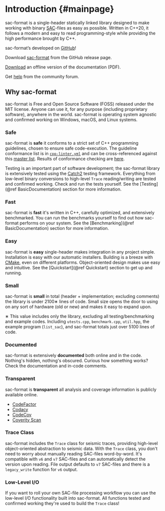 # Introduction {#mainpage}

sac-format is a single-header statically linked library designed to make working
with binary
[SAC](https://ds.iris.edu/files/sac-manual/manual/file_format.html)-files as
easy as possible. Written in C++20, it follows a modern and easy to read
programming-style while providing the high performance brought by C++.

sac-format&rsquo;s developed on
[GitHub](https://github.com/arbCoding/sac-format)!

Download [sac-format](https://github.com/arbCoding/sac-format/releases) from the
GitHub release page.

[Download](https://arbcoding.github.io/sac-format/pdf/sac-format_manual.pdf) an
offline version of the documentation (PDF).

Get [help](https://github.com/arbCoding/sac-format/discussions/) from the
community forum.

## Why sac-format

sac-format is Free and Open Source Software (FOSS) released under the MIT
license. Anyone can use it, for any purpose (including proprietary software),
anywhere in the world. sac-format is operating system agnostic and confirmed
working on Windows, macOS, and Linux systems.

### Safe

sac-format is **safe** it conforms to a strict set of C++ programming
guidelines, chosen to ensure safe code-execution. The guideline conformance list
is in
[`cpp-linter.yml`](https://github.com/arbCoding/sac-format/blob/main/.github/workflows/cpp-linter.yml)
and can be cross-referenced against this [master
list](https://clang.llvm.org/extra/clang-tidy/checks/list.html). Results of
conformance checking are
[here](https://github.com/arbCoding/sac-format/actions/workflows/cpp-linter.yml).

Testing is an important part of software development; the sac-format library is
extensively tested using the [Catch2](https://github.com/catchorg/Catch2)
testing framework. Everything from low-level binary conversions to high-level
`Trace` reading/writing are tested and confirmed working. Check and run the
tests yourself. See the [Testing](@ref BasicDocumentation) section for more
information.

### Fast

sac-format is **fast** it's written in C++, carefully optimized, and extensively
benchmarked. You can run the benchmarks yourself to find out how sac-format
performs on your system. See the [Benchmarking](@ref BasicDocumentation) section
for more information.

### Easy

sac-format is **easy** single-header makes integration in any project
simple. Installation is easy with our automatic installers. Building is a breeze
with [CMake](https://cmake.org/), even on different platforms. Object-oriented
design makes use easy and intuitive. See the [Quickstart](@ref Quickstart) section
to get up and running.

### Small

sac-format is **small** in total (header +
implementation; excluding comments) the library is under 2100&lowast;
lines of code. Small size opens the door to using on any sort of hardware (old
or new) and makes it easy to expand upon.

&lowast; This value includes only the library, excluding all
testing/benchmarking and example codes. Including `utests.cpp`, `benchmark.cpp`,
`util.hpp`, the example program (`list_sac`), and sac-format totals just over
5100 lines of code.

### Documented

sac-format is extensively **documented** both online and in the code.
Nothing's hidden, nothing's obscured. Curious how something
works? Check the documentation and in-code comments.

### Transparent

sac-format is **transparent** all analysis and coverage information is
publicly available online.

- [CodeFactor](https://www.codefactor.io/repository/github/arbcoding/sac-format)
- [Codacy](https://app.codacy.com/gh/arbCoding/sac-format/dashboard)
- [CodeCov](https://app.codecov.io/gh/arbCoding/sac-format)
- [Coverity Scan](https://scan.coverity.com/projects/arbcoding-sac-format)

### Trace Class

sac-format includes the `Trace` class for seismic traces, providing high-level
object-oriented abstraction to seismic data. With the `Trace` class, you
don't need to worry about manually reading SAC-files word-by-word.
It's compatible with `v6` and `v7` SAC-files and can automatically detect
the version upon reading. File output defaults to `v7` SAC-files and there is a
`legacy_write` function for `v6` output.

### Low-Level I/O

If you want to roll your own SAC-file processing workflow you can use the
low-level I/O functionality built into sac-format. All functions tested and
confirmed working they're used to build the `Trace` class!
